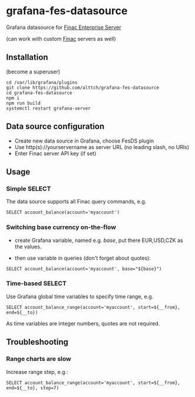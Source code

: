 # grafana-fes-datasource

Grafana datasource for [Finac Enterprise Server](https://www.altertech.com/products/fes/)

(can work with custom [Finac](https://github.com/alttch/finac) servers as well)

## Installation

(become a superuser)

```
cd /var/lib/grafana/plugins
git clone https://github.com/alttch/grafana-fes-datasource
cd grafana-fes-datasource
npm i
npm run build
systemctl restart grafana-server
```

## Data source configuration

* Create new data source in Grafana, choose FesDS plugin
* Use http(s)://yourservername as server URL (no leading slash, no URIs)
* Enter Finac server API key (if set)

## Usage

### Simple SELECT

The data source supports all Finac query commands, e.g.

```
SELECT account_balance(account='myaccount')
```

### Switching base currency on-the-flow

* create Grafana variable, named e.g. *base*, put there EUR,USD,CZK as the
  values.

* then use variable in queries (don't forget about quotes):

```
SELECT account_balance(account='myaccount', base="${base}")
```

### Time-based SELECT

Use Grafana global time variables to specify time range, e.g.

```
SELECT account_balance_range(account='myaccount', start=${__from}, end=${__to})
```

As time variables are integer numbers, quotes are not required.

## Troubleshooting

### Range charts are slow

Increase range step, e.g.:

```
SELECT account_balance_range(account='myaccount', start=${__from}, end=${__to}, step=7)
```
